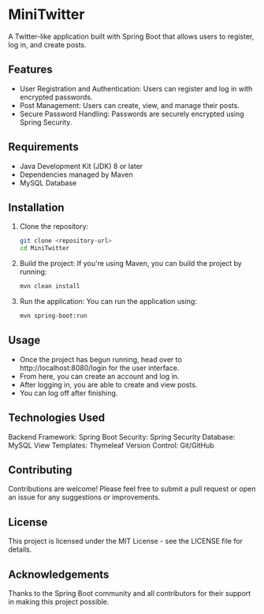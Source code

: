 # MiniTwitter

A Twitter-like application built with Spring Boot that allows users to register, log in, and create posts.

## Features
- User Registration and Authentication: Users can register and log in with encrypted passwords.
- Post Management: Users can create, view, and manage their posts.
- Secure Password Handling: Passwords are securely encrypted using Spring Security.

## Requirements
- Java Development Kit (JDK) 8 or later
- Dependencies managed by Maven
- MySQL Database

## Installation
1. Clone the repository:
   ```bash
   git clone <repository-url>
   cd MiniTwitter
2. Build the project: If you're using Maven, you can build the project by running:
   ```bash
   mvn clean install
3. Run the application: You can run the application using:
   ```bash
   mvn spring-boot:run

## Usage
- Once the project has begun running, head over to http://localhost:8080/login for the user interface.
- From here, you can create an account and log in.
- After logging in, you are able to create and view posts.
- You can log off after finishing.

## Technologies Used
Backend Framework: Spring Boot
Security: Spring Security
Database: MySQL
View Templates: Thymeleaf
Version Control: Git/GitHub

## Contributing
Contributions are welcome! Please feel free to submit a pull request or open an issue for any suggestions or improvements.

## License
This project is licensed under the MIT License - see the LICENSE file for details.

## Acknowledgements
Thanks to the Spring Boot community and all contributors for their support in making this project possible.
